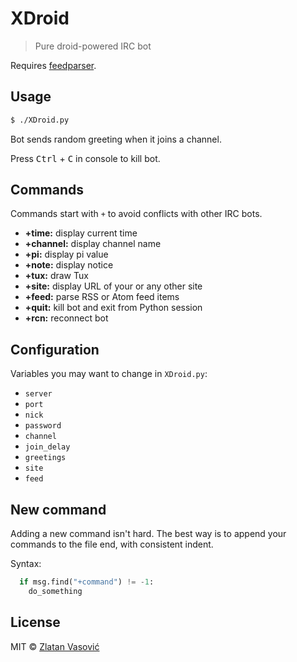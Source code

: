 # XDroid

> Pure droid-powered IRC bot

Requires [feedparser](https://github.com/kurtmckee/feedparser).

## Usage

```bash
$ ./XDroid.py
```

Bot sends random greeting when it joins a channel.

Press <kbd>Ctrl</kbd> + <kbd>C</kbd> in console to kill bot.

## Commands

Commands start with `+` to avoid conflicts with other IRC bots.

- **+time:** display current time
- **+channel:** display channel name
- **+pi:** display pi value
- **+note:** display notice
- **+tux:** draw Tux
- **+site:** display URL of your or any other site
- **+feed:** parse RSS or Atom feed items
- **+quit:** kill bot and exit from Python session
- **+rcn:** reconnect bot

## Configuration

Variables you may want to change in `XDroid.py`:

- `server`
- `port`
- `nick`
- `password`
- `channel`
- `join_delay`
- `greetings`
- `site`
- `feed`

## New command

Adding a new command isn't hard. The best way is to append your commands to the
file end, with consistent indent.

Syntax:

```python
  if msg.find("+command") != -1:
    do_something
```

## License

MIT &copy; [Zlatan Vasović](https://github.com/zdroid)
